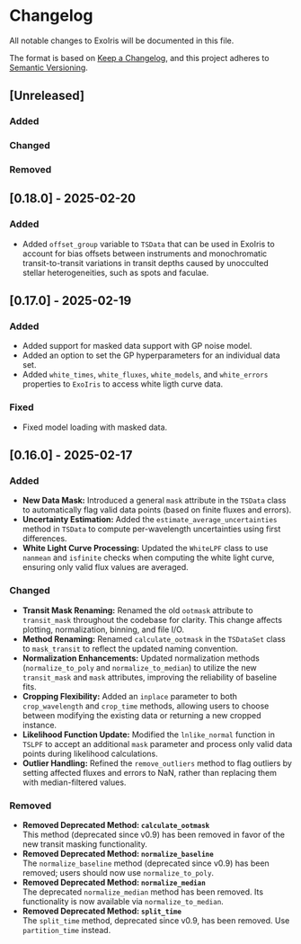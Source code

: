 # Changelog

All notable changes to ExoIris will be documented in this file.

The format is based on [Keep a Changelog](https://keepachangelog.com/en/1.1.0/),
and this project adheres to [Semantic Versioning](https://semver.org/spec/v2.0.0.html).

## [Unreleased]

### Added

### Changed

### Removed

## [0.18.0] - 2025-02-20

### Added

- Added `offset_group` variable to `TSData` that can be used in ExoIris to account for bias offsets between instruments
  and monochromatic transit-to-transit variations in transit depths caused by unocculted stellar heterogeneities, such
  as spots and faculae. 

## [0.17.0] - 2025-02-19

### Added

- Added support for masked data support with GP noise model.
- Added an option to set the GP hyperparameters for an individual data set.
- Added  `white_times`, `white_fluxes`, `white_models`, and `white_errors` properties to `ExoIris` to access white ligth curve data.

### Fixed

- Fixed model loading with masked data.

## [0.16.0] - 2025-02-17

### Added
- **New Data Mask:** Introduced a general `mask` attribute in the `TSData` class to automatically flag valid data points (based on finite fluxes and errors).
- **Uncertainty Estimation:** Added the `estimate_average_uncertainties` method in `TSData` to compute per-wavelength uncertainties using first differences.
- **White Light Curve Processing:** Updated the `WhiteLPF` class to use `nanmean` and `isfinite` checks when computing the white light curve, ensuring only valid flux values are averaged.

### Changed
- **Transit Mask Renaming:** Renamed the old `ootmask` attribute to `transit_mask` throughout the codebase for clarity. This change affects plotting, normalization, binning, and file I/O.
- **Method Renaming:** Renamed `calculate_ootmask` in the `TSDataSet` class to `mask_transit` to reflect the updated naming convention.
- **Normalization Enhancements:** Updated normalization methods (`normalize_to_poly` and `normalize_to_median`) to utilize the new `transit_mask` and `mask` attributes, improving the reliability of baseline fits.
- **Cropping Flexibility:** Added an `inplace` parameter to both `crop_wavelength` and `crop_time` methods, allowing users to choose between modifying the existing data or returning a new cropped instance.
- **Likelihood Function Update:** Modified the `lnlike_normal` function in `TSLPF` to accept an additional `mask` parameter and process only valid data points during likelihood calculations.
- **Outlier Handling:** Refined the `remove_outliers` method to flag outliers by setting affected fluxes and errors to NaN, rather than replacing them with median-filtered values.

### Removed
- **Removed Deprecated Method: `calculate_ootmask`**  
  This method (deprecated since v0.9) has been removed in favor of the new transit masking functionality.
- **Removed Deprecated Method: `normalize_baseline`**  
  The `normalize_baseline` method (deprecated since v0.9) has been removed; users should now use `normalize_to_poly`.
- **Removed Deprecated Method: `normalize_median`**  
  The deprecated `normalize_median` method has been removed. Its functionality is now available via `normalize_to_median`.
- **Removed Deprecated Method: `split_time`**  
  The `split_time` method, deprecated since v0.9, has been removed. Use `partition_time` instead.
